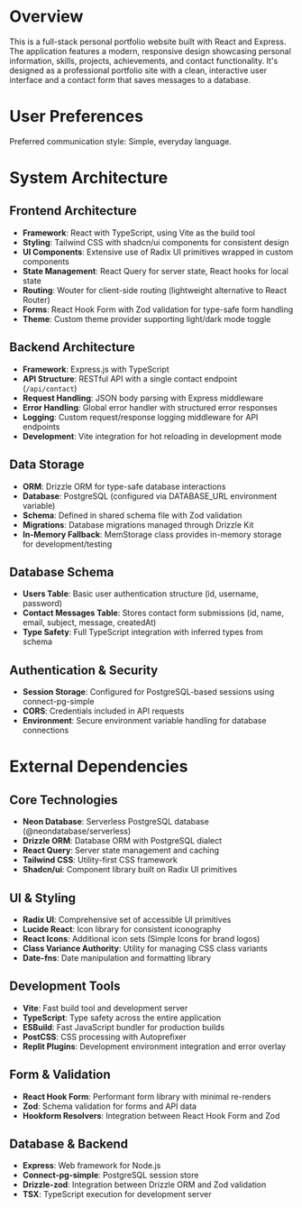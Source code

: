 # Overview

This is a full-stack personal portfolio website built with React and Express. The application features a modern, responsive design showcasing personal information, skills, projects, achievements, and contact functionality. It's designed as a professional portfolio site with a clean, interactive user interface and a contact form that saves messages to a database.

# User Preferences

Preferred communication style: Simple, everyday language.

# System Architecture

## Frontend Architecture
- **Framework**: React with TypeScript, using Vite as the build tool
- **Styling**: Tailwind CSS with shadcn/ui components for consistent design
- **UI Components**: Extensive use of Radix UI primitives wrapped in custom components
- **State Management**: React Query for server state, React hooks for local state
- **Routing**: Wouter for client-side routing (lightweight alternative to React Router)
- **Forms**: React Hook Form with Zod validation for type-safe form handling
- **Theme**: Custom theme provider supporting light/dark mode toggle

## Backend Architecture
- **Framework**: Express.js with TypeScript
- **API Structure**: RESTful API with a single contact endpoint (`/api/contact`)
- **Request Handling**: JSON body parsing with Express middleware
- **Error Handling**: Global error handler with structured error responses
- **Logging**: Custom request/response logging middleware for API endpoints
- **Development**: Vite integration for hot reloading in development mode

## Data Storage
- **ORM**: Drizzle ORM for type-safe database interactions
- **Database**: PostgreSQL (configured via DATABASE_URL environment variable)
- **Schema**: Defined in shared schema file with Zod validation
- **Migrations**: Database migrations managed through Drizzle Kit
- **In-Memory Fallback**: MemStorage class provides in-memory storage for development/testing

## Database Schema
- **Users Table**: Basic user authentication structure (id, username, password)
- **Contact Messages Table**: Stores contact form submissions (id, name, email, subject, message, createdAt)
- **Type Safety**: Full TypeScript integration with inferred types from schema

## Authentication & Security
- **Session Storage**: Configured for PostgreSQL-based sessions using connect-pg-simple
- **CORS**: Credentials included in API requests
- **Environment**: Secure environment variable handling for database connections

# External Dependencies

## Core Technologies
- **Neon Database**: Serverless PostgreSQL database (@neondatabase/serverless)
- **Drizzle ORM**: Database ORM with PostgreSQL dialect
- **React Query**: Server state management and caching
- **Tailwind CSS**: Utility-first CSS framework
- **Shadcn/ui**: Component library built on Radix UI primitives

## UI & Styling
- **Radix UI**: Comprehensive set of accessible UI primitives
- **Lucide React**: Icon library for consistent iconography
- **React Icons**: Additional icon sets (Simple Icons for brand logos)
- **Class Variance Authority**: Utility for managing CSS class variants
- **Date-fns**: Date manipulation and formatting library

## Development Tools
- **Vite**: Fast build tool and development server
- **TypeScript**: Type safety across the entire application
- **ESBuild**: Fast JavaScript bundler for production builds
- **PostCSS**: CSS processing with Autoprefixer
- **Replit Plugins**: Development environment integration and error overlay

## Form & Validation
- **React Hook Form**: Performant form library with minimal re-renders
- **Zod**: Schema validation for forms and API data
- **Hookform Resolvers**: Integration between React Hook Form and Zod

## Database & Backend
- **Express**: Web framework for Node.js
- **Connect-pg-simple**: PostgreSQL session store
- **Drizzle-zod**: Integration between Drizzle ORM and Zod validation
- **TSX**: TypeScript execution for development server